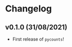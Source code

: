 # Changelog

<!--next-version-placeholder-->

## v0.1.0 (31/08/2021)

- First release of `pycounts`!